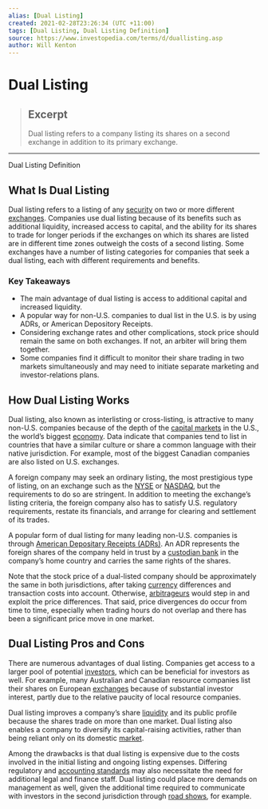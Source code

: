 ```yaml
---
alias: [Dual Listing]
created: 2021-02-28T23:26:34 (UTC +11:00)
tags: [Dual Listing, Dual Listing Definition]
source: https://www.investopedia.com/terms/d/duallisting.asp
author: Will Kenton
---
```


# Dual Listing

> ## Excerpt
> Dual listing refers to a company listing its shares on a second exchange in addition to its primary exchange.

---

Dual Listing Definition
## What Is Dual Listing

Dual listing refers to a listing of any [security](https://www.investopedia.com/terms/s/security.asp) on two or more different [exchanges](https://www.investopedia.com/terms/e/exchange.asp). Companies use dual listing because of its benefits such as additional liquidity, increased access to capital, and the ability for its shares to trade for longer periods if the exchanges on which its shares are listed are in different time zones outweigh the costs of a second listing. Some exchanges have a number of listing categories for companies that seek a dual listing, each with different requirements and benefits.

### Key Takeaways

-   The main advantage of dual listing is access to additional capital and increased liquidity.
-   A popular way for non-U.S. companies to dual list in the U.S. is by using ADRs, or American Depository Receipts.
-   Considering exchange rates and other complications, stock price should remain the same on both exchanges. If not, an arbiter will bring them together.
-   Some companies find it difficult to monitor their share trading in two markets simultaneously and may need to initiate separate marketing and investor-relations plans.

## How Dual Listing Works

Dual listing, also known as interlisting or cross-listing, is attractive to many non-U.S. companies because of the depth of the [capital markets](https://www.investopedia.com/terms/c/capitalmarkets.asp) in the U.S., the world’s biggest [economy](https://www.investopedia.com/terms/e/economy.asp). Data indicate that companies tend to list in countries that have a similar culture or share a common language with their native jurisdiction. For example, most of the biggest Canadian companies are also listed on U.S. exchanges.

A foreign company may seek an ordinary listing, the most prestigious type of listing, on an exchange such as the [NYSE](https://www.investopedia.com/terms/n/nyse.asp) or [NASDAQ](https://www.investopedia.com/terms/n/nasdaq.asp), but the requirements to do so are stringent. In addition to meeting the exchange’s listing criteria, the foreign company also has to satisfy U.S. regulatory requirements, restate its financials, and arrange for clearing and settlement of its trades.

A popular form of dual listing for many leading non-U.S. companies is through [American Depositary Receipts (ADRs)](https://www.investopedia.com/terms/a/adr.asp). An ADR represents the foreign shares of the company held in trust by a [custodian bank](https://www.investopedia.com/terms/c/custodian.asp) in the company’s home country and carries the same rights of the shares.

Note that the stock price of a dual-listed company should be approximately the same in both jurisdictions, after taking [currency](https://www.investopedia.com/terms/c/currency.asp) differences and transaction costs into account. Otherwise, [arbitrageurs](https://www.investopedia.com/terms/a/arbitrageur.asp) would step in and exploit the price differences. That said, price divergences do occur from time to time, especially when trading hours do not overlap and there has been a significant price move in one market.

## Dual Listing Pros and Cons

There are numerous advantages of dual listing. Companies get access to a larger pool of potential [investors](https://www.investopedia.com/terms/i/investor.asp), which can be beneficial for investors as well. For example, many Australian and Canadian resource companies list their shares on European [exchanges](https://www.investopedia.com/terms/e/exchange.asp) because of substantial investor interest, partly due to the relative paucity of local resource companies.

Dual listing improves a company’s share [liquidity](https://www.investopedia.com/terms/l/liquidity.asp) and its public profile because the shares trade on more than one market. Dual listing also enables a company to diversify its capital-raising activities, rather than being reliant only on its domestic [market](https://www.investopedia.com/terms/m/market.asp).

Among the drawbacks is that dual listing is expensive due to the costs involved in the initial listing and ongoing listing expenses. Differing regulatory and [accounting standards](https://www.investopedia.com/terms/a/accounting-standard.asp) may also necessitate the need for additional legal and finance staff. Dual listing could place more demands on management as well, given the additional time required to communicate with investors in the second jurisdiction through [road shows](https://www.investopedia.com/terms/r/roadshow.asp), for example.
